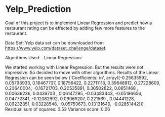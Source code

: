 # Yelp_Prediction

Goal of this project is to implement Linear Regression and predict how a restaurant rating can be effected by adding few more features to the restaurant.


Data Set:
Yelp data set can be downloaded from https://www.yelp.com/dataset_challenge/dataset.


Algorithms Used:
. Linear Regression:

We started working with Linear Regression. But the results were not impressive. So decided to move with other algorithms.
Results of the Linear Regression can be seen below
('Coefficients: \n', array([-0.25635592,  0.05793933,  0.16467707,  0.18756422,  0.22711118,
        0.39648812,  0.27228609,  0.20640004, -0.16721703,  0.20535891,
        0.30502822,  0.0651468 ,  0.00639236,  0.0436703 ,  0.06147295,
       -0.03483443, -0.05196656,  0.04772341, -0.12082692,  0.09069207,
        0.221569  ,  0.04441228,  0.06232851,  0.03228548, -0.05750673,
        0.13131649, -0.02851442]))
Residual sum of squares: 0.53
Variance score: 0.06
